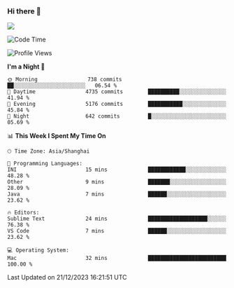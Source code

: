 ### Hi there 👋

<!--
**JJAYCHEN1e/jjaychen1e** is a ✨ _special_ ✨ repository because its `README.md` (this file) appears on your GitHub profile.

Here are some ideas to get you started:

- 🔭 I’m currently working on ...
- 🌱 I’m currently learning ...
- 👯 I’m looking to collaborate on ...
- 🤔 I’m looking for help with ...
- 💬 Ask me about ...
- 📫 How to reach me: ...
- 😄 Pronouns: ...
- ⚡ Fun fact: ...
-->

[![](https://github-readme-stats.vercel.app/api?username=jjaychen1e&show_icons=true)](https://github.com/jjaychen1e/github-readme-stats?count_private=true)

<!--START_SECTION:waka-->
![Code Time](http://img.shields.io/badge/Code%20Time-892%20hrs%202%20mins-blue)

![Profile Views](http://img.shields.io/badge/Profile%20Views-62-blue)

**I'm a Night 🦉** 

```text
🌞 Morning                738 commits         ██░░░░░░░░░░░░░░░░░░░░░░░   06.54 % 
🌆 Daytime                4735 commits        ██████████░░░░░░░░░░░░░░░   41.94 % 
🌃 Evening                5176 commits        ███████████░░░░░░░░░░░░░░   45.84 % 
🌙 Night                  642 commits         █░░░░░░░░░░░░░░░░░░░░░░░░   05.69 % 
```


📊 **This Week I Spent My Time On** 

```text
🕑︎ Time Zone: Asia/Shanghai

💬 Programming Languages: 
INI                      15 mins             ████████████░░░░░░░░░░░░░   48.28 % 
Other                    9 mins              ███████░░░░░░░░░░░░░░░░░░   28.09 % 
Java                     7 mins              ██████░░░░░░░░░░░░░░░░░░░   23.62 % 

🔥 Editors: 
Sublime Text             24 mins             ███████████████████░░░░░░   76.38 % 
VS Code                  7 mins              ██████░░░░░░░░░░░░░░░░░░░   23.62 % 

💻 Operating System: 
Mac                      32 mins             █████████████████████████   100.00 % 
```


 Last Updated on 21/12/2023 16:21:51 UTC
<!--END_SECTION:waka-->
